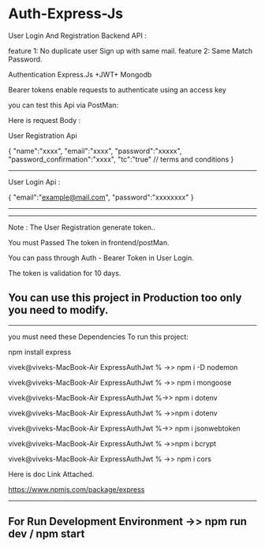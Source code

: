 # Auth-Express-Js

User Login And Registration Backend API :

feature 1: No duplicate user Sign up with same mail.
feature 2: Same Match Password.

Authentication Express.Js +JWT+ Mongodb

Bearer tokens enable requests to authenticate using an access key

you can test this Api via PostMan:

Here is request Body :

User  Registration Api 

{
    "name":"xxxx",
    "email":"xxxx",
    "password":"xxxxx",
    "password_confirmation":"xxxx",
    "tc":"true" // terms and conditions
}

----------------------------------------------------------------------------------------------------------------------------------------------------------------------------------------------------------------------------------------------------------------------------------------------------------------------

User Login Api : 


{
    "email":"example@mail.com",
    "password":"xxxxxxxx"
}

-----------------------------------------------------------------------------------------------------------------------------------------------------------
-----------------------------------------------------------------------------------------------------------------------------------------------------------

Note : The User Registration generate token..

You must Passed The token in frontend/postMan.

You can pass through Auth - Bearer Token in User Login.

The token is validation for 10 days.

You can use this project in Production too only you need to modify.
-----------------------------------------------------------------------------------------------------------------------------------------------------------

-----------------------------------------------------------------------------------------------------------------------------------------------------------
you must need these Dependencies To run this project:

 npm install express
 
 
vivek@viveks-MacBook-Air ExpressAuthJwt % ->> npm i -D nodemon

vivek@viveks-MacBook-Air ExpressAuthJwt % ->> npm i mongoose

vivek@viveks-MacBook-Air ExpressAuthJwt %->> npm i dotenv

vivek@viveks-MacBook-Air ExpressAuthJwt % ->>npm i dotenv

vivek@viveks-MacBook-Air ExpressAuthJwt %->> npm i jsonwebtoken

vivek@viveks-MacBook-Air ExpressAuthJwt % ->>npm i bcrypt

vivek@viveks-MacBook-Air ExpressAuthJwt % ->> npm i cors

Here is doc Link  Attached.

https://www.npmjs.com/package/express

----------------------------------------------------------------------------------------------------------------------------------------------------------
 For Run Development Environment ->> npm run dev / npm start
-----------------------------------------------------------------------------------------------------------------------------------------------------------
